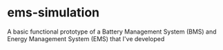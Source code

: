 # ems-simulation
A basic  functional prototype of a Battery Management System (BMS) and Energy Management System (EMS) that I've developed
